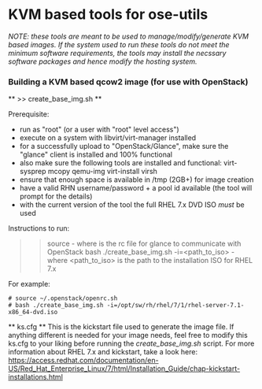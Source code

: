 # KVM based tools for ose-utils

*NOTE: these tools are meant to be used to manage/modify/generate KVM based images. If the system used to run these tools do not meet the minimum software requirements, the tools may install the necssary software packages and hence modify the hosting system.*

### Building a KVM based qcow2 image (for use with OpenStack)

** >> create_base_img.sh **

Prerequisite:
 - run as "root" (or a user with "root" level access")
 - execute on a system with libvirt/virt-manager installed
 - for a successfully upload to "OpenStack/Glance", make sure the "glance" client is installed and 100% functional
 - also make sure the following tools are installed and functional: virt-sysprep mcopy qemu-img virt-install virsh
 - ensure that enough space is available in /tmp (2GB+) for image creation
 - have a valid RHN username/password + a pool id available (the tool will prompt for the details)
 - with the current version of the tool the full RHEL 7.x DVD ISO _must_ be used

Instructions to run:
  >> source <path to OpenStack rc file>
    - where <path to OpenStack rc file> is the rc file for glance to communicate with OpenStack
  >> bash ./create_base_img.sh -i=<path_to_iso>
    - where <path_to_iso> is the path to the installation ISO for RHEL 7.x

For example:
```
# source ~/.openstack/openrc.sh
# bash ./create_base_img.sh -i=/opt/sw/rh/rhel/7/1/rhel-server-7.1-x86_64-dvd.iso
```

** ks.cfg **
This is the kickstart file used to generate the image file. If anything different is needed for your image needs, feel free to modify this ks.cfg to your liking before running the *create_base_img.sh* script. For more information about RHEL 7.x and kickstart, take a look here:
https://access.redhat.com/documentation/en-US/Red_Hat_Enterprise_Linux/7/html/Installation_Guide/chap-kickstart-installations.html

